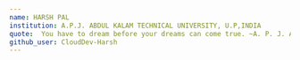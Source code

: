 ```yaml
---
name: HARSH PAL
institution: A.P.J. ABDUL KALAM TECHNICAL UNIVERSITY, U.P,INDIA
quote:  You have to dream before your dreams can come true. ~A. P. J. Abdul Kalam
github_user: CloudDev-Harsh
---
```

